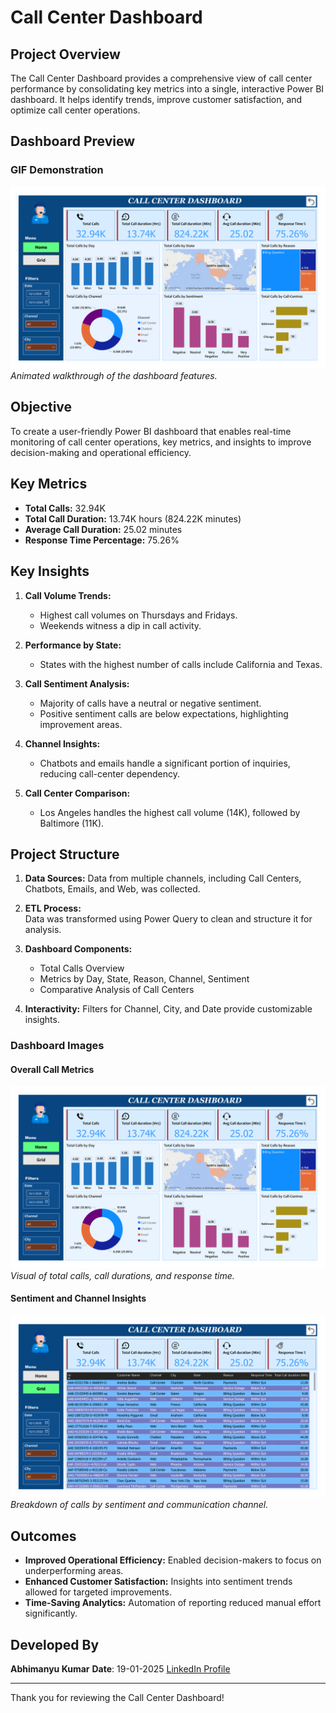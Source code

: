 
# Call Center Dashboard

## Project Overview
The Call Center Dashboard provides a comprehensive view of call center performance by consolidating key metrics into a single, interactive Power BI dashboard. It helps identify trends, improve customer satisfaction, and optimize call center operations.

## Dashboard Preview
### GIF Demonstration
![Project Demonstration](Dashboard.gif)
*Animated walkthrough of the dashboard features.*


## Objective
To create a user-friendly Power BI dashboard that enables real-time monitoring of call center operations, key metrics, and insights to improve decision-making and operational efficiency.

## Key Metrics
- **Total Calls:** 32.94K
- **Total Call Duration:** 13.74K hours (824.22K minutes)
- **Average Call Duration:** 25.02 minutes
- **Response Time Percentage:** 75.26%

## Key Insights
1. **Call Volume Trends:**
   - Highest call volumes on Thursdays and Fridays.
   - Weekends witness a dip in call activity.

2. **Performance by State:**
   - States with the highest number of calls include California and Texas.

3. **Call Sentiment Analysis:**
   - Majority of calls have a neutral or negative sentiment.
   - Positive sentiment calls are below expectations, highlighting improvement areas.

4. **Channel Insights:**
   - Chatbots and emails handle a significant portion of inquiries, reducing call-center dependency.

5. **Call Center Comparison:**
   - Los Angeles handles the highest call volume (14K), followed by Baltimore (11K).

## Project Structure
1. **Data Sources:**
   Data from multiple channels, including Call Centers, Chatbots, Emails, and Web, was collected.

2. **ETL Process:**  
   Data was transformed using Power Query to clean and structure it for analysis.

3. **Dashboard Components:**  
   - Total Calls Overview
   - Metrics by Day, State, Reason, Channel, Sentiment
   - Comparative Analysis of Call Centers  

4. **Interactivity:**
   Filters for Channel, City, and Date provide customizable insights.  

### Dashboard Images
#### Overall Call Metrics
![Dashboard Overview](Dashboard-1.png)
*Visual of total calls, call durations, and response time.*  

#### Sentiment and Channel Insights
![Sentiment and Channels](Dashboard-2.png)
*Breakdown of calls by sentiment and communication channel.*


## Outcomes
- **Improved Operational Efficiency:** Enabled decision-makers to focus on underperforming areas.
- **Enhanced Customer Satisfaction:** Insights into sentiment trends allowed for targeted improvements.  
- **Time-Saving Analytics:** Automation of reporting reduced manual effort significantly.  

## Developed By

**Abhimanyu Kumar**
**Date**: 19-01-2025
[LinkedIn Profile](https://www.linkedin.com/in/abhimanyu7870/)

---

Thank you for reviewing the Call Center Dashboard!